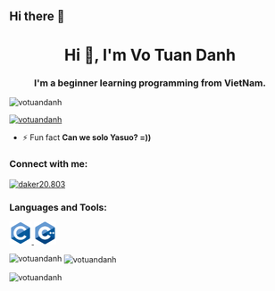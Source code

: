 ## Hi there 👋

<!--
**votuandanh/votuandanh** is a ✨ _special_ ✨ repository because its `README.md` (this file) appears on your GitHub profile.

Here are some ideas to get you started:

- 🔭 I’m currently working on ...
- 🌱 I’m currently learning ...
- 👯 I’m looking to collaborate on ...
- 🤔 I’m looking for help with ...
- 💬 Ask me about ...
- 📫 How to reach me: ...
- 😄 Pronouns: ...
- ⚡ Fun fact: ...
-->
<h1 align="center">Hi 👋, I'm Vo Tuan Danh</h1>
<h3 align="center">I'm a beginner learning programming from VietNam.</h3>

<p align="left"> <img src="https://komarev.com/ghpvc/?username=votuandanh&label=Profile%20views&color=0e75b6&style=flat" alt="votuandanh" /> </p>

<p align="left"> <a href="https://github.com/ryo-ma/github-profile-trophy"><img src="https://github-profile-trophy.vercel.app/?username=votuandanh" alt="votuandanh" /></a> </p>

- ⚡ Fun fact **Can we solo Yasuo? =))**

<h3 align="left">Connect with me:</h3>
<p align="left">
<a href="https://fb.com/daker20.803" target="blank"><img align="center" src="https://raw.githubusercontent.com/rahuldkjain/github-profile-readme-generator/master/src/images/icons/Social/facebook.svg" alt="daker20.803" height="30" width="40" /></a>
</p>

<h3 align="left">Languages and Tools:</h3>
<p align="left"> <a href="https://www.cprogramming.com/" target="_blank" rel="noreferrer"> <img src="https://raw.githubusercontent.com/devicons/devicon/master/icons/c/c-original.svg" alt="c" width="40" height="40"/> </a> <a href="https://www.w3schools.com/cpp/" target="_blank" rel="noreferrer"> <img src="https://raw.githubusercontent.com/devicons/devicon/master/icons/cplusplus/cplusplus-original.svg" alt="cplusplus" width="40" height="40"/> </a> </p>

<p><img align="left" src="https://github-readme-stats.vercel.app/api/top-langs?username=votuandanh&show_icons=true&locale=en&layout=compact" alt="votuandanh" /></p>

<p>&nbsp;<img align="center" src="https://github-readme-stats.vercel.app/api?username=votuandanh&show_icons=true&locale=en&?theme=ambient_gradient" alt="votuandanh" /></p>

<p><img align="center" src="https://github-readme-streak-stats.herokuapp.com/?user=votuandanh&" alt="votuandanh" /></p>




